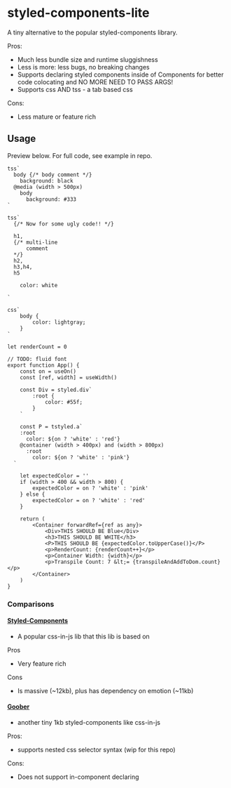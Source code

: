 # styled-components-lite

A tiny alternative to the popular styled-components library.

Pros:

- Much less bundle size and runtime sluggishness
- Less is more: less bugs, no breaking changes
- Supports declaring styled components inside of Components for better
  code colocating and NO MORE NEED TO PASS ARGS!
- Supports css AND tss - a tab based css

Cons:

- Less mature or feature rich

## Usage

Preview below. For full code, see example in repo.

```tsx
tss`
  body {/* body comment */}
    background: black
  @media (width > 500px)
    body
      background: #333
`

tss`
  {/* Now for some ugly code!! */}
  
  h1,
  {/* multi-line
      comment 
  */}
  h2,
  h3,h4,
  h5

    color: white
  
`

css`
	body {
		color: lightgray;
	}
`

let renderCount = 0

// TODO: fluid font
export function App() {
	const on = useOn()
	const [ref, width] = useWidth()

	const Div = styled.div`
		:root {
			color: #55f;
		}
	`

	const P = tstyled.a`
    :root
      color: ${on ? 'white' : 'red'}
    @container (width > 400px) and (width > 800px)
      :root
        color: ${on ? 'white' : 'pink'}
  `

	let expectedColor = ''
	if (width > 400 && width > 800) {
		expectedColor = on ? 'white' : 'pink'
	} else {
		expectedColor = on ? 'white' : 'red'
	}

	return (
		<Container forwardRef={ref as any}>
			<Div>THIS SHOULD BE Blue</Div>
			<h3>THIS SHOULD BE WHITE</h3>
			<P>THIS SHOULD BE {expectedColor.toUpperCase()}</P>
			<p>RenderCount: {renderCount++}</p>
			<p>Container Width: {width}</p>
			<p>Transpile Count: 7 &lt;= {transpileAndAddToDom.count}</p>
		</Container>
	)
}
```

### Comparisons

#### [Styled-Components](https://github.com/styled-components/styled-components)

- A popular css-in-js lib that this lib is based on

Pros

- Very feature rich

Cons

- Is massive (~12kb), plus has dependency on emotion (~11kb)

#### [Goober](https://github.com/cristianbote/goober)

- another tiny 1kb styled-components like css-in-js

Pros:

- supports nested css selector syntax (wip for this repo)

Cons:

- Does not support in-component declaring
